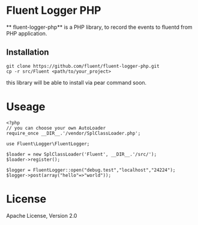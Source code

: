 # Fluent Logger PHP

** fluent-logger-php** is a PHP library, to record the events to fluentd from PHP application.

## Installation

````
git clone https://github.com/fluent/fluent-logger-php.git
cp -r src/Fluent <path/to/your_project>
````
this library will be able to install via pear command soon.

# Useage

````
<?php
// you can choose your own AutoLoader
require_once __DIR__.'/vendor/SplClassLoader.php';

use Fluent\Logger\FluentLogger;

$loader = new SplClassLoader('Fluent', __DIR__.'/src/');
$loader->register();

$logger = FluentLogger::open("debug.test","localhost","24224");
$logger->post(array("hello"=>"world"));
````

# License
Apache License, Version 2.0
